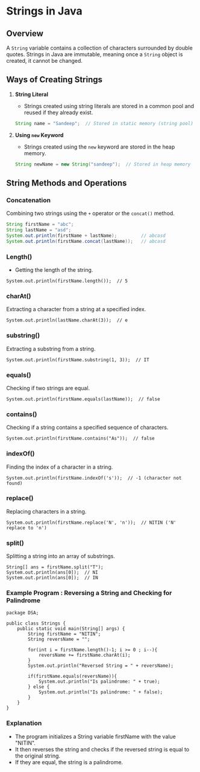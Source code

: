 # Strings in Java

## Overview
A `String` variable contains a collection of characters surrounded by double quotes. Strings in Java are immutable, meaning once a `String` object is created, it cannot be changed.

## Ways of Creating Strings

1. **String Literal**
    - Strings created using string literals are stored in a common pool and reused if they already exist.

    ```java
    String name = "Sandeep";  // Stored in static memory (string pool)
    ```

2. **Using `new` Keyword**
    - Strings created using the `new` keyword are stored in the heap memory.

    ```java
    String newName = new String("sandeep");  // Stored in heap memory
    ```

## String Methods and Operations

### Concatenation
Combining two strings using the `+` operator or the `concat()` method.

```java
String firstName = "abc";
String lastName = "asd";
System.out.println(firstName + lastName);         // abcasd
System.out.println(firstName.concat(lastName));   // abcasd
```

### Length()
- Getting the length of the string.
```
System.out.println(firstName.length());  // 5
```
### charAt()
Extracting a character from a string at a specified index.
```
System.out.println(lastName.charAt(3));  // e
```
### substring()
Extracting a substring from a string.
```
System.out.println(firstName.substring(1, 3));  // IT
```
### equals()
Checking if two strings are equal.
```
System.out.println(firstName.equals(lastName));  // false
```
### contains()
Checking if a string contains a specified sequence of characters.
```
System.out.println(firstName.contains("As"));  // false
```
### indexOf()
Finding the index of a character in a string.
```
System.out.println(firstName.indexOf('s'));  // -1 (character not found)
```
### replace()
Replacing characters in a string.
```
System.out.println(firstName.replace('N', 'n'));  // NITIN ('N' replace to 'n')
```
### split()
Splitting a string into an array of substrings.
```
String[] ans = firstName.split("T");
System.out.println(ans[0]);  // NI
System.out.println(ans[0]);  // IN
```
### Example Program : Reversing a String and Checking for Palindrome
```
package DSA;

public class Strings {
    public static void main(String[] args) {
        String firstName = "NITIN";
        String reversName = "";
        
        for(int i = firstName.length()-1; i >= 0 ; i--){
            reversName += firstName.charAt(i);
        }
        System.out.println("Reversed String = " + reversName);

        if(firstName.equals(reversName)){
            System.out.println("Is palindrome: " + true);
        } else {
            System.out.println("Is palindrome: " + false);
        }
    }
}
```
### Explanation
- The program initializes a String variable firstName with the value "NITIN".
- It then reverses the string and checks if the reversed string is equal to the original string.
- If they are equal, the string is a palindrome.
